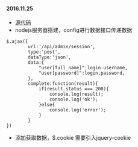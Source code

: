 #### 2016.11.25
- [源代码][1]
- nodejs服务器搭建，config进行数据接口传递数据
```
$.ajax({
        url:'/api/admin/session',
        type:'post',
        dataType:'json',
        data:{
            "user[full_name]":login.username,
            "user[password]":login.password,
        },
        complete:function(result){
            if(result.status === 200){
                console.log(result);
                console.log('ok');
            }else{
                console.log('error');
            }
        }        
})
```
- 添加获取数据，$.cookie 需要引入jquery-cookie




[1]:<https://github.com/hanyong37/common_strength/blob/master/apidoc.md#4> "源代码"